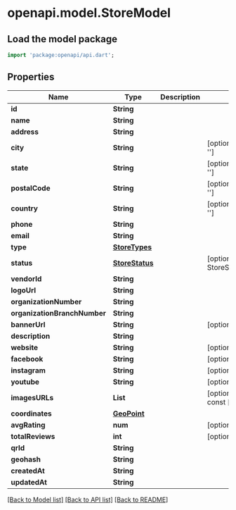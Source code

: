 # openapi.model.StoreModel

## Load the model package
```dart
import 'package:openapi/api.dart';
```

## Properties
Name | Type | Description | Notes
------------ | ------------- | ------------- | -------------
**id** | **String** |  | 
**name** | **String** |  | 
**address** | **String** |  | 
**city** | **String** |  | [optional] [default to '']
**state** | **String** |  | [optional] [default to '']
**postalCode** | **String** |  | [optional] [default to '']
**country** | **String** |  | [optional] [default to '']
**phone** | **String** |  | 
**email** | **String** |  | 
**type** | [**StoreTypes**](StoreTypes.md) |  | 
**status** | [**StoreStatus**](StoreStatus.md) |  | [optional] [default to StoreStatus.ACTIVE]
**vendorId** | **String** |  | 
**logoUrl** | **String** |  | 
**organizationNumber** | **String** |  | 
**organizationBranchNumber** | **String** |  | 
**bannerUrl** | **String** |  | [optional] 
**description** | **String** |  | 
**website** | **String** |  | [optional] 
**facebook** | **String** |  | [optional] 
**instagram** | **String** |  | [optional] 
**youtube** | **String** |  | [optional] 
**imagesURLs** | **List<String>** |  | [optional] [default to const []]
**coordinates** | [**GeoPoint**](GeoPoint.md) |  | 
**avgRating** | **num** |  | [optional] 
**totalReviews** | **int** |  | [optional] 
**qrId** | **String** |  | 
**geohash** | **String** |  | 
**createdAt** | **String** |  | 
**updatedAt** | **String** |  | 

[[Back to Model list]](../README.md#documentation-for-models) [[Back to API list]](../README.md#documentation-for-api-endpoints) [[Back to README]](../README.md)


